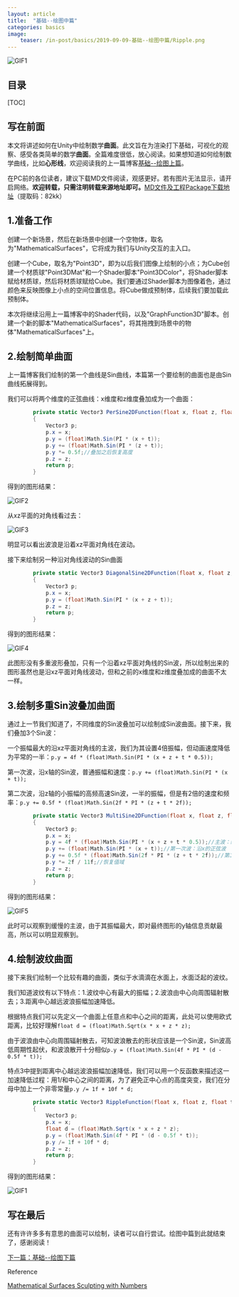 ```yaml
---
layout: article
title:  "基础--绘图中篇"
categories: basics
image:
    teaser: /in-post/basics/2019-09-09-基础--绘图中篇/Ripple.png
---
```


![GIF1](https://huskytgame.github.io/images/in-post/basics/2019-09-09-基础--绘图中篇/RippleAnim.gif)

## 目录

[TOC]

## 写在前面

本文将讲述如何在Unity中绘制数学**曲面**。此文旨在为渲染打下基础，可视化的观察、感受各类简单的数学**曲面**。全篇难度很低，放心阅读。如果想知道如何绘制数学曲线，比如**心形线**，欢迎阅读我的上一篇博客[基础--绘图上篇](https://huskytgame.github.io//basics/%E5%9F%BA%E7%A1%80-%E7%BB%98%E5%9B%BE%E4%B8%8A%E7%AF%87/)。

在PC前的各位读者，建议下载MD文件阅读，观感更好。若有图片无法显示，请开启网络。**欢迎转载，只需注明转载来源地址即可。**[MD文件及工程Package下载地址](https://pan.baidu.com/s/1jy8tFNE26FzhrqQDFfA1Tg)（提取码：82kk）

## 1.准备工作

创建一个新场景，然后在新场景中创建一个空物体，取名为"MathematicalSurfaces"，它将成为我们与Unity交互的主入口。

创建一个Cube，取名为"Point3D"，即为以后我们图像上绘制的小点；为Cube创建一个材质球"Point3DMat"和一个Shader脚本"Point3DColor"，将Shader脚本赋给材质球，然后将材质球赋给Cube。我们要通过Shader脚本为图像着色，通过颜色来反映图像上小点的空间位置信息。将Cube做成预制体，后续我们要加载此预制体。

本次将继续沿用上一篇博客中的Shader代码，以及"GraphFunction3D"脚本。创建一个新的脚本"MathematicalSurfaces"，将其拖拽到场景中的物体"MathematicalSurfaces"上。

## 2.绘制简单曲面

上一篇博客我们绘制的第一个曲线是Sin曲线，本篇第一个要绘制的曲面也是由Sin曲线拓展得到。

我们可以将两个维度的正弦曲线：x维度和z维度叠加成为一个曲面：

```csharp
        private static Vector3 PerSine2DFunction(float x, float z, float t)
        {
            Vector3 p;
            p.x = x;
            p.y = (float)Math.Sin(PI * (x + t));
            p.y += (float)Math.Sin(PI * (z + t));
            p.y *= 0.5f;//叠加之后恢复高度
            p.z = z;
            return p;
        }
```

得到的图形结果：

![GIF2](https://huskytgame.github.io/images/in-post/basics/2019-09-09-基础--绘图中篇/PerSine2D2.gif)

从xz平面的对角线看过去：

![GIF3](https://huskytgame.github.io/images/in-post/basics/2019-09-09-基础--绘图中篇/PerSine2D.gif)

明显可以看出波浪是沿着xz平面对角线在波动。

接下来绘制另一种沿对角线波动的Sin曲面

```csharp
        private static Vector3 DiagonalSine2DFunction(float x, float z, float t)
        {
            Vector3 p;
            p.x = x;
            p.y = (float)Math.Sin(PI * (x + z + t));
            p.z = z;
            return p;
        }
```

得到的图形结果：

![GIF4](https://huskytgame.github.io/images/in-post/basics/2019-09-09-基础--绘图中篇/DiagonalSine2D.gif)

此图形没有多重波形叠加，只有一个沿着xz平面对角线的Sin波，所以绘制出来的图形虽然也是沿xz平面对角线波动，但和之前的x维度和z维度叠加成的曲面不太一样。

## 3.绘制多重Sin波叠加曲面

通过上一节我们知道了，不同维度的Sin波叠加可以绘制成Sin波曲面。接下来，我们叠加3个Sin波：

一个振幅最大的沿xz平面对角线的主波，我们为其设置4倍振幅，但动画速度降低为平常的一半：`p.y = 4f * (float)Math.Sin(PI * (x + z + t * 0.5));`

第一次波，沿x轴的Sin波，普通振幅和速度：`p.y += (float)Math.Sin(PI * (x + t));`

第二次波，沿z轴的小振幅的高频高速Sin波，一半的振幅，但是有2倍的速度和频率：`p.y += 0.5f * (float)Math.Sin(2f * PI * (z + t * 2f));`

```csharp
        private static Vector3 MultiSine2DFunction(float x, float z, float t)
        {
            Vector3 p;
            p.x = x;
            p.y = 4f * (float)Math.Sin(PI * (x + z + t * 0.5));//主波：缓慢的对角正弦波
            p.y += (float)Math.Sin(PI * (x + t));//第一次波：沿x的正弦波
            p.y += 0.5f * (float)Math.Sin(2f * PI * (z + t * 2f));//第二次波：沿z的高频率快速移动的正弦波
            p.y *= 2f / 11f;//恢复值域
            p.z = z;
            return p;
        }
```

得到的图形结果：

![GIF5](https://huskytgame.github.io/images/in-post/basics/2019-09-09-基础--绘图中篇/MultiSine2D.gif)

此时可以观察到缓慢的主波，由于其振幅最大，即对最终图形的y轴信息贡献最高，所以可以明显观察到。

## 4.绘制波纹曲面

接下来我们绘制一个比较有趣的曲面，类似于水滴滴在水面上，水面泛起的波纹。

我们知道波纹有以下特点：1.波纹中心有最大的振幅；2.波浪由中心向周围辐射散去；3.距离中心越远波浪振幅加速降低。

根据特点我们可以先定义一个曲面上任意点和中心之间的距离，此处可以使用欧式距离，比较好理解`float d = (float)Math.Sqrt(x * x + z * z);`

由于波浪由中心向周围辐射散去，可知波浪散去的形状应该是一个Sin波，Sin波高低周期性起伏，和波浪散开十分相似`p.y = (float)Math.Sin(4f * PI * (d - 0.5f * t));`

特点3中提到距离中心越远波浪振幅加速降低，我们可以用一个反函数来描述这一加速降低过程：用1/和中心之间的距离，为了避免正中心点的高度突变，我们在分母中加上一个非零常量`p.y /= 1f + 10f * d;`

```csharp
        private static Vector3 RippleFunction(float x, float z, float t)
        {
            Vector3 p;
            p.x = x;
            float d = (float)Math.Sqrt(x * x + z * z);
            p.y = (float)Math.Sin(4f * PI * (d - 0.5f * t));
            p.y /= 1f + 10f * d;
            p.z = z;
            return p;
        }
```

得到的图形结果：

![GIF1](https://huskytgame.github.io/images/in-post/basics/2019-09-09-基础--绘图中篇/RippleAnim.gif)

## 写在最后

还有许许多多有意思的曲面可以绘制，读者可以自行尝试。绘图中篇到此就结束了，感谢阅读！

[下一篇：基础--绘图下篇](https://huskytgame.github.io//basics/%E5%9F%BA%E7%A1%80-%E7%BB%98%E5%9B%BE%E4%B8%8B%E7%AF%87/)





Reference

[Mathematical Surfaces Sculpting with Numbers](https://catlikecoding.com/unity/tutorials/basics/mathematical-surfaces/)